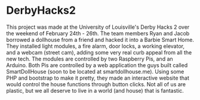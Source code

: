 # DerbyHacks2

This project was made at the University of Louisville's Derby Hacks 2 over the weekend of February 24th - 26th. The team members Ryan and Jacob borrowed a dollhouse from a friend and hacked it into a Barbie Smart Home. They installed light modules, a fire alarm, door locks, a working elevator, and a webcam (street cam), adding some very real curb appeal from all the new tech. The modules are controlled by two Raspberry Pis, and an Arduino. Both Pis are controlled by a web application the guys built called SmartDollHouse (soon to be located at smartdollhouse.me). Using some PHP and bootstrap to make it pretty, they made an interactive website that would control the house functions through button clicks.
Not all of us are plastic, but we all deserve to live in a world (and house) that is fantastic.
